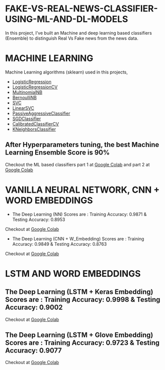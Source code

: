 # FAKE-VS-REAL-NEWS-CLASSIFIER-USING-ML-AND-DL-MODELS
In this project, I've built an Machine and deep learning based classifiers (Ensemble) to distinguish Real Vs Fake news from the news data.

# MACHINE LEARNING 
Machine Learning algorithms (sklearn) used in this projects, 
- [LogisticRegression](https://scikit-learn.org/stable/modules/generated/sklearn.linear_model.LogisticRegression.html)
- [LogisticRegressionCV](http://scikit-learn.org/stable/modules/generated/sklearn.linear_model.LogisticRegressionCV.html)
- [MultinomialNB](http://scikit-learn.org/stable/modules/generated/sklearn.naive_bayes.MultinomialNB.html)
- [BernoulliNB](http://scikit-learn.org/stable/modules/generated/sklearn.naive_bayes.BernoulliNB.html)
- [SVC](http://scikit-learn.org/stable/modules/generated/sklearn.svm.SVC.html)
- [LinearSVC](http://scikit-learn.org/stable/modules/generated/sklearn.svm.LinearSVC.html)
- [PassiveAggressiveClassifier](http://scikit-learn.org/stable/modules/generated/sklearn.linear_model.PassiveAggressiveClassifier.html)
- [SGDClassifier](http://scikit-learn.org/stable/modules/generated/sklearn.linear_model.SGDClassifier.html)
- [CalibratedClassifierCV](http://scikit-learn.org/stable/modules/generated/sklearn.calibration.CalibratedClassifierCV.html)
- [KNeighborsClassifier](http://scikit-learn.org/stable/modules/generated/sklearn.neighbors.KNeighborsClassifier.html)

## After Hyperparameters tuning, the best Machine Learning Ensemble Score is 90% 

Checkout the ML based classifiers part 1 at [Google Colab](https://colab.research.google.com/github/bala-codes/FAKE-VS-REAL-NEWS-CLASSIFIER-USING-ML-AND-DL-MODELS/blob/master/codes%20(ML)/Part%201%20of%20Fake%20News%20Classifier%20Training%20and%20Testing.ipynb) and part 2 at [Google Colab](https://colab.research.google.com/github/bala-codes/FAKE-VS-REAL-NEWS-CLASSIFIER-USING-ML-AND-DL-MODELS/blob/master/codes%20(ML)/Part%202%20of%20Fake%20or%20Real%20News%20Classifier%20Single%20Input%20Testing.ipynb)



# VANILLA NEURAL NETWORK, CNN + WORD EMBEDDINGS
- The Deep Learning (NN) Scores are : Training Accuracy: 0.9871 & Testing Accuracy:  0.8953

Checkout at [Google Colab](https://colab.research.google.com/github/bala-codes/BENIGN-VS-MALIGNANT-URL-ML-CLASSIFIER/blob/master/(codes%20NN%20%2B%20CNN)/Part%201%20Fake%20News%20Classifier%20NN%20%26%20CNN.ipynb)

- The Deep Learning (CNN + W_Embedding) Scores are : Training Accuracy: 0.9849 & Testing Accuracy:  0.8763

Checkout at [Google Colab](https://colab.research.google.com/github/bala-codes/FAKE-VS-REAL-NEWS-CLASSIFIER-USING-ML-AND-DL-MODELS/blob/master/(codes%20NN%20%2B%20CNN)/Part%202%20of%20Fake%20News%20Classifier%20Embeded%20NN%20Single%20Input%20Edition.ipynb)



# LSTM AND WORD EMBEDDINGS

## The Deep Learning (LSTM + Keras Embedding) Scores are : Training Accuracy: 0.9998 & Testing Accuracy:  0.9002

Checkout at [Google Colab](https://colab.research.google.com/github/bala-codes/FAKE-VS-REAL-NEWS-CLASSIFIER-USING-ML-AND-DL-MODELS/blob/master/codes%20(LSTM%20%2B%20W_Embedding)/Fake%20News%20Classifier%20LSTM%20with%20Keras%20Embedding.ipynb)


## The Deep Learning (LSTM + Glove Embedding) Scores are : Training Accuracy: 0.9723 & Testing Accuracy:  0.9077

Checkout at [Google Colab](https://colab.research.google.com/github/bala-codes/FAKE-VS-REAL-NEWS-CLASSIFIER-USING-ML-AND-DL-MODELS/blob/master/codes%20(LSTM%20%2B%20W_Embedding)/Fake%20News%20Classifier%20LSTM%20with%20Glove%20Embedding.ipynb)
